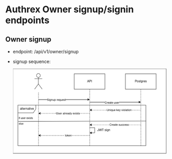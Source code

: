 # Authrex Owner signup/signin endpoints

## Owner signup
- endpoint: /api/v1/owner/signup
- signup sequence:

	![Owner signup sequence](./images/signup.png)


